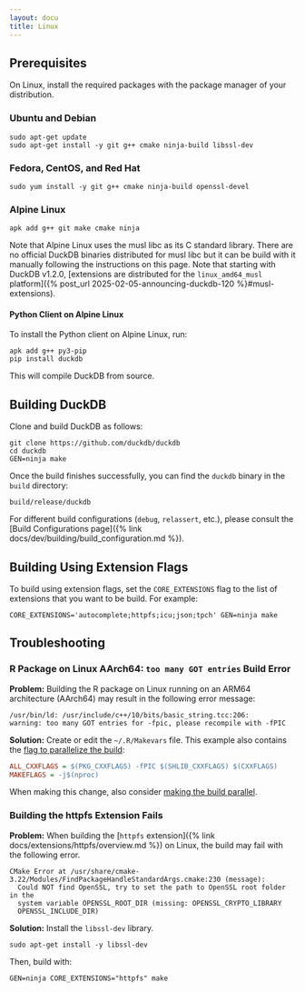 ```yaml
---
layout: docu
title: Linux
---
```


## Prerequisites

On Linux, install the required packages with the package manager of your distribution.

### Ubuntu and Debian

```batch
sudo apt-get update
sudo apt-get install -y git g++ cmake ninja-build libssl-dev
```

### Fedora, CentOS, and Red Hat

```batch
sudo yum install -y git g++ cmake ninja-build openssl-devel
```

### Alpine Linux

```batch
apk add g++ git make cmake ninja
```

Note that Alpine Linux uses the musl libc as its C standard library.
There are no official DuckDB binaries distributed for musl libc but it can be build with it manually following the instructions on this page.
Note that starting with DuckDB v1.2.0, [extensions are distributed for the `linux_amd64_musl` platform]({% post_url 2025-02-05-announcing-duckdb-120 %}#musl-extensions).

#### Python Client on Alpine Linux

To install the Python client on Alpine Linux, run:

```batch
apk add g++ py3-pip
pip install duckdb
```

This will compile DuckDB from source.

## Building DuckDB

Clone and build DuckDB as follows:

```batch
git clone https://github.com/duckdb/duckdb
cd duckdb
GEN=ninja make
```

Once the build finishes successfully, you can find the `duckdb` binary in the `build` directory:

```batch
build/release/duckdb
```

For different build configurations (`debug`, `relassert`, etc.), please consult the [Build Configurations page]({% link docs/dev/building/build_configuration.md %}).

## Building Using Extension Flags

To build using extension flags, set the `CORE_EXTENSIONS` flag to the list of extensions that you want to be build. For example:

```batch
CORE_EXTENSIONS='autocomplete;httpfs;icu;json;tpch' GEN=ninja make
```

## Troubleshooting

### R Package on Linux AArch64: `too many GOT entries` Build Error

**Problem:**
Building the R package on Linux running on an ARM64 architecture (AArch64) may result in the following error message:

```console
/usr/bin/ld: /usr/include/c++/10/bits/basic_string.tcc:206:
warning: too many GOT entries for -fpic, please recompile with -fPIC
```

**Solution:**
Create or edit the `~/.R/Makevars` file. This example also contains the [flag to parallelize the build](#r-package-the-build-only-uses-a-single-thread):

```ini
ALL_CXXFLAGS = $(PKG_CXXFLAGS) -fPIC $(SHLIB_CXXFLAGS) $(CXXFLAGS)
MAKEFLAGS = -j$(nproc)
```

When making this change, also consider [making the build parallel](#r-package-the-build-only-uses-a-single-thread).

### Building the httpfs Extension Fails

**Problem:**
When building the [`httpfs` extension]({% link docs/extensions/httpfs/overview.md %}) on Linux, the build may fail with the following error.

```console
CMake Error at /usr/share/cmake-3.22/Modules/FindPackageHandleStandardArgs.cmake:230 (message):
  Could NOT find OpenSSL, try to set the path to OpenSSL root folder in the
  system variable OPENSSL_ROOT_DIR (missing: OPENSSL_CRYPTO_LIBRARY
  OPENSSL_INCLUDE_DIR)
```

**Solution:**
Install the `libssl-dev` library.

```batch
sudo apt-get install -y libssl-dev
```

Then, build with:

```batch
GEN=ninja CORE_EXTENSIONS="httpfs" make
```
